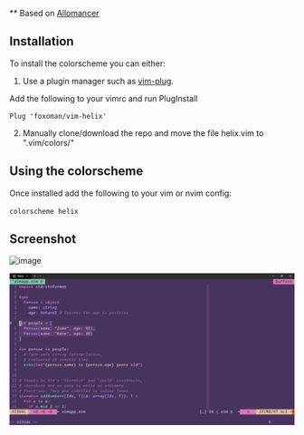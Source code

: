 ** Based on [Allomancer](https://github.com/Nequo/vim-allomancer)
## Installation

To install the colorscheme you can either:

1. Use a plugin manager such as [vim-plug](https://github.com/junegunn/vim-plug). 

Add the following to your vimrc and run PlugInstall

    Plug 'foxoman/vim-helix'

2. Manually clone/download the repo and move the file helix.vim to ".vim/colors/"


## Using the colorscheme

Once installed add the following to your vim or nvim config:

`colorscheme helix`

## Screenshot 
![image](https://github.com/foxoman/vim-helix/assets/5356677/f11fbff4-53cd-4afb-aa46-080ebfd7e084)

![Boo_Berry](https://raw.githubusercontent.com/foxoman/vim-helix/main/image.png)


